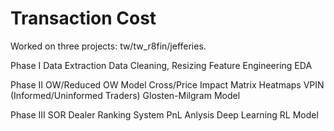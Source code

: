 # Transaction Cost
Worked on three projects: tw/tw_r8fin/jefferies.

Phase I
Data Extraction
Data Cleaning, Resizing
Feature Engineering
EDA

Phase II
OW/Reduced OW Model
Cross/Price Impact Matrix
Heatmaps
VPIN (Informed/Uninformed Traders)
Glosten-Milgram Model

Phase III
SOR
Dealer Ranking System
PnL Anlysis
Deep Learning
RL Model
